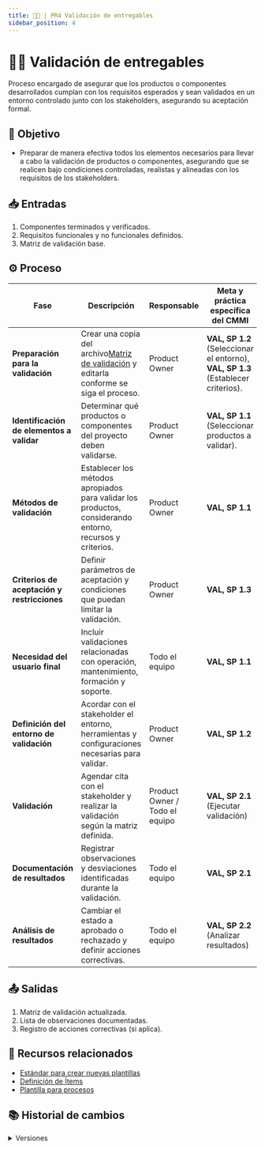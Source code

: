 ```yaml
---
title: 👨‍🍼 | PR4 Validación de entregables
sidebar_position: 4
---
```

# 👨‍🍼 Validación de entregables

Proceso encargado de asegurar que los productos o componentes desarrollados cumplan con los requisitos esperados y sean validados en un entorno controlado junto con los stakeholders, asegurando su aceptación formal.

## 🎯 Objetivo

- Preparar de manera efectiva todos los elementos necesarios para llevar a cabo la validación de productos o componentes, asegurando que se realicen bajo condiciones controladas, realistas y alineadas con los requisitos de los stakeholders.

## 📥 Entradas

1. Componentes terminados y verificados.
2. Requisitos funcionales y no funcionales definidos.
3. Matriz de validación base.

## ⚙️ Proceso


| Fase                                         | Descripción                                                                                                                                                                                     | Responsable                    | Meta y práctica específica del CMMI                                             |
| -------------------------------------------- | ------------------------------------------------------------------------------------------------------------------------------------------------------------------------------------------------ | ------------------------------ | --------------------------------------------------------------------------------- |
| **Preparación para la validación**         | Crear una copia del archivo[Matriz de validación](https://docs.google.com/spreadsheets/d/1mfGt57wGsCg6vTAcVsmOsTOH45h4zuD0IkMTe4XybO0/edit?usp=sharing) y editarla conforme se siga el proceso. | Product Owner                  | **VAL, SP 1.2** (Seleccionar el entorno), **VAL, SP 1.3** (Establecer criterios). |
| **Identificación de elementos a validar**   | Determinar qué productos o componentes del proyecto deben validarse.                                                                                                                            | Product Owner                  | **VAL, SP 1.1** (Seleccionar productos a validar).                                |
| **Métodos de validación**                  | Establecer los métodos apropiados para validar los productos, considerando entorno, recursos y criterios.                                                                                       | Product Owner                  | **VAL, SP 1.1**                                                                   |
| **Criterios de aceptación y restricciones** | Definir parámetros de aceptación y condiciones que puedan limitar la validación.                                                                                                              | Product Owner                  | **VAL, SP 1.3**                                                                   |
| **Necesidad del usuario final**              | Incluir validaciones relacionadas con operación, mantenimiento, formación y soporte.                                                                                                           | Todo el equipo                 | **VAL, SP 1.1**                                                                   |
| **Definición del entorno de validación**   | Acordar con el stakeholder el entorno, herramientas y configuraciones necesarias para validar.                                                                                                   | Product Owner                  | **VAL, SP 1.2**                                                                   |
| **Validación**                              | Agendar cita con el stakeholder y realizar la validación según la matriz definida.                                                                                                             | Product Owner / Todo el equipo | **VAL, SP 2.1** (Ejecutar validación)                                            |
| **Documentación de resultados**             | Registrar observaciones y desviaciones identificadas durante la validación.                                                                                                                     | Todo el equipo                 | **VAL, SP 2.1**                                                                   |
| **Análisis de resultados**                  | Cambiar el estado a aprobado o rechazado y definir acciones correctivas.                                                                                                                         | Todo el equipo                 | **VAL, SP 2.2** (Analizar resultados)                                             |

## 📤 Salidas

1. Matriz de validación actualizada.
2. Lista de observaciones documentadas.
3. Registro de acciones correctivas (si aplica).

## 📎 Recursos relacionados

- [Estándar para crear nuevas plantillas](/docs/next/standards/estandar-plantillas)
- [Definición de Ítems](/docs/next/procesos/PR2-definicion-items)
- [Plantilla para procesos](/docs/next/plantillas/plantilla-procesos)

## 📚 Historial de cambios

<details>
  <summary>Versiones</summary>
| **Versión** | **Descripción**                                    | **Fecha**  | **Colaborador**          |
| ------------ | --------------------------------------------------- | ---------- | ------------------------ |
| **1.0.0**    | Creación del proceso de validación de entregables | 15/05/2025 | Arturo Sánchez          |
| **1.1.0**    | Identificación de fases y actualización           | 15/05/2025 | Rodrigo Antonio Benítez |
| **1.2.0**    | Inclusión de definición del entorno y validación | 15/05/2025 | Mariana Juárez Ramírez |
| **1.2.1**    | Agregado apartado de documentación de resultados   | 15/05/2025 | Juan Pablo Chávez Leal  |
</details>
